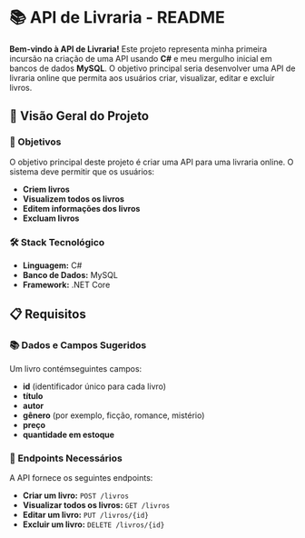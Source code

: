 # 📚 API de Livraria - README

**Bem-vindo à API de Livraria!** Este projeto representa minha primeira incursão na criação de uma API usando **C#** e meu mergulho inicial em bancos de dados **MySQL**. O objetivo principal seria desenvolver uma API de livraria online que permita aos usuários criar, visualizar, editar e excluir livros.

## 🌟 Visão Geral do Projeto

### 🎯 Objetivos
O objetivo principal deste projeto é criar uma API para uma livraria online. O sistema deve permitir que os usuários:

- **Criem livros**
- **Visualizem todos os livros**
- **Editem informações dos livros**
- **Excluam livros**

### 🛠️ Stack Tecnológico
- **Linguagem:** C#
- **Banco de Dados:** MySQL
- **Framework:** .NET Core

## 📋 Requisitos

### 📚 Dados e Campos Sugeridos
Um livro contémseguintes campos:

- **id** (identificador único para cada livro)
- **título**
- **autor**
- **gênero** (por exemplo, ficção, romance, mistério)
- **preço**
- **quantidade em estoque**

### 🔗 Endpoints Necessários
A API fornece os seguintes endpoints:

- **Criar um livro:** `POST /livros`
- **Visualizar todos os livros:** `GET /livros`
- **Editar um livro:** `PUT /livros/{id}`
- **Excluir um livro:** `DELETE /livros/{id}`

